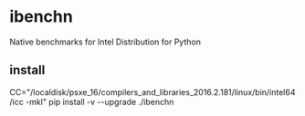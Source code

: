 # ibenchn

Native benchmarks for Intel Distribution for Python

## install
CC="/localdisk/psxe_16/compilers_and_libraries_2016.2.181/linux/bin/intel64/icc -mkl" pip install -v --upgrade ./ibenchn
